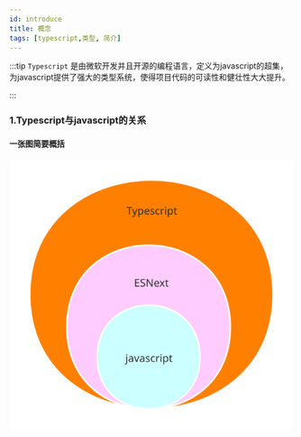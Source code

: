 ```yaml
---
id: introduce
title: 概念
tags: [typescript,类型, 简介]
---
```


:::tip
`Typescript` 是由微软开发并且开源的编程语言，定义为javascript的超集，为javascript提供了强大的类型系统，使得项目代码的可读性和健壮性大大提升。

:::

### 1.Typescript与javascript的关系

#### 一张图简要概括

![](../../static/img/typescript/releation.svg)